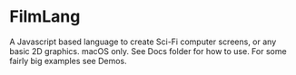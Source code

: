# FilmLang

A Javascript based language to create Sci-Fi computer screens, or any basic 2D graphics. macOS only. See Docs folder for how to use. For some fairly big examples see Demos.

